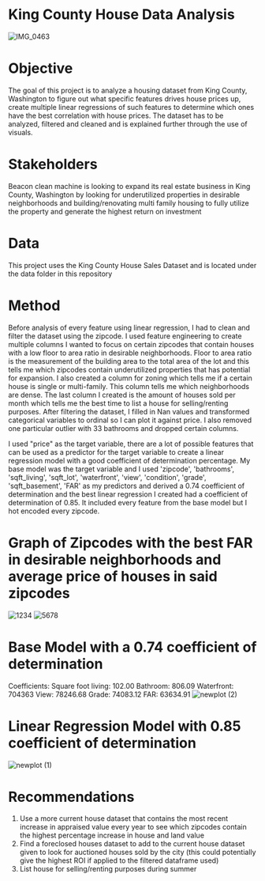 # King County House Data Analysis
![IMG_0463](https://user-images.githubusercontent.com/108106393/206580830-2085d3e7-d9ce-4def-bd5a-62a63b43b213.JPG)

# Objective
The goal of this project is to analyze a housing dataset from King County, Washington to figure out what specific features drives 
house prices up, create multiple linear regressions of such features to determine which ones have the best correlation with 
house prices. The dataset has to be analyzed, filtered and cleaned and is explained further through the use of visuals. 

# Stakeholders
Beacon clean machine is looking to expand its real estate business in King County, Washington by looking for 
underutilized properties in desirable neighborhoods and building/renovating multi family housing to fully utilize the property
and generate the highest return on investment
  
# Data 
This project uses the King County House Sales Dataset and is located under the data folder in this repository

# Method 
Before analysis of every feature using linear regression, I had to clean and filter the dataset using the zipcode. I used feature engineering to create multiple columns  I wanted to focus on certain zipcodes that contain houses with a low floor to area ratio in desirable neighborhoods. Floor to area ratio is the measurement of the building area to the total area of the lot and this tells me which zipcodes contain underutilized properties that has potential for expansion. I also created a column for zoning which tells me if a certain house is single or multi-family. This column tells me which neighborhoods are dense. The last column I created is the amount of houses sold per month which tells me the best time to list a house for selling/renting purposes. After filtering the dataset, I filled in Nan values and transformed categorical variables to ordinal so I can plot it against price. I also removed one particular outlier with 33 bathrooms and dropped certain columns. 

I used "price" as the target variable, there are a lot of possible features that can be used as a predictor for the target variable to create a linear regression model with a good coefficient of determination percentage. My base model was the target variable and I used 'zipcode', 'bathrooms', 'sqft_living', 'sqft_lot', 'waterfront', 'view', 'condition', 'grade', 'sqft_basement', 'FAR' as my predictors and derived a 0.74 coefficient of determination and the best linear regression I created had a coefficient of determination of 0.85. It included every feature from the base model but I hot encoded every zipcode.

# Graph of Zipcodes with the best FAR in desirable neighborhoods and average price of houses in said zipcodes
![1234](https://user-images.githubusercontent.com/108106393/206740272-a04f6740-398f-41b9-86c1-470deb5386bd.png)
![5678](https://user-images.githubusercontent.com/108106393/206740312-02ab3b1f-ade4-47f9-87bb-0e9b6b20a435.png)

# Base Model with a 0.74 coefficient of determination

Coefficients:
Square foot living: 102.00
Bathroom: 806.09
Waterfront: 704363
View: 78246.68
Grade: 74083.12
FAR: 63634.91
![newplot (2)](https://user-images.githubusercontent.com/108106393/206739178-7f66462e-3b11-44a8-a366-f844bbe2e90c.png)

# Linear Regression Model with 0.85 coefficient of determination
![newplot (1)](https://user-images.githubusercontent.com/108106393/206739926-28727bf5-91c7-4bdb-a621-57442f27ff83.png)

# Recommendations
1. Use a more current house dataset that contains the most recent increase in appraised value every year to see which zipcodes contain the highest percentage increase in house and land value
2. Find a foreclosed houses dataset to add to the current house dataset given to look for auctioned houses sold by the city 
(this could potentially give the highest ROI if applied to the filtered dataframe used)
3. List house for selling/renting purposes during summer

